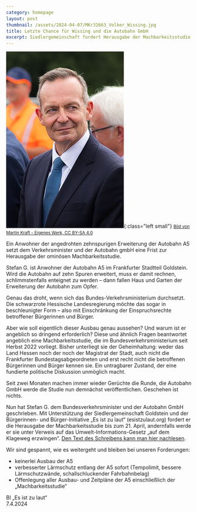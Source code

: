 ```yaml
---
category: homepage
layout: post
thumbnail: /assets/2024-04-07/MKr32663_Volker_Wissing.jpg
title: Letzte Chance für Wissing und die Autobahn GmbH
excerpt: Siedlergemeinschaft fordert Herausgabe der Machbarkeitsstudie
---
```


![Verkehrsminister Volker Wissing (FDP)](/assets/2024-04-07/MKr32663_Volker_Wissing.jpg){:class="left small"}
<small><a href="https://commons.wikimedia.org/w/index.php?curid=135896185">Bild von Martin Kraft - Eigenes Werk, CC BY-SA 4.0</a></small>

Ein Anwohner der angedrohten zehnspurigen Erweiterung der Autobahn A5 setzt dem Verkehrsminister und der Autobahn gmbH eine Frist zur Herausgabe der ominösen Machbarkeitsstudie.

Stefan G. ist Anwohner der Autobahn A5 im Frankfurter Stadtteil Goldstein. Wird die Autobahn auf zehn Spuren erweitert, muss er damit rechnen, schlimmstenfalls enteignet zu werden – dann fallen Haus und Garten der Erweiterung der Autobahn zum Opfer.

Genau das droht, wenn sich das Bundes-Verkehrsministerium durchsetzt. Die schwarzrote Hessische Landesregierung möchte das sogar in beschleunigter Form – also mit Einschränkung der Einspruchsrechte betroffener Bürgerinnen und Bürger.

Aber wie soll eigentlich dieser Ausbau genau aussehen? Und warum ist er angeblich so dringend erforderlich? Diese und ähnlich Fragen beantwortet angeblich eine Machbarkeitsstudie, die im Bundesverkehrsministerium seit Herbst 2022 vorliegt. Bisher unterliegt sie der Geheimhaltung: weder das Land Hessen noch der noch der Magistrat der Stadt, auch nicht die Frankfurter Bundestagsabgeordneten und erst recht nicht die betroffenen Bürgerinnen und Bürger kennen sie. Ein untragbarer Zustand, der eine fundierte politische Diskussion unmöglich macht.

Seit zwei Monaten machen immer wieder Gerüchte die Runde, die Autobahn GmbH werde die Studie nun demnächst veröffentlichen. Geschehen ist nichts.

Nun hat Stefan G. dem Bundesverkehrsminister und der Autobahn GmbH geschrieben. Mit Unterstützung der Siedlergemeinschaft Goldstein und der Bürgerinnen- und Bürger-Initiative „Es ist zu laut“ (esistzulaut.org) fordert er die Herausgabe der Machbarkeitsstudie bis zum 21. April, andernfalls werde er sie unter Verweis auf das Umwelt-Informations-Gesetz „auf dem Klageweg erzwingen“. [Den Text des Schreibens kann man hier nachlesen](/assets/2024-04-07/Schreiben_2024-04-06_Herausgabe_MachbarkeitsStudie_Einschreiben.pdf).

Wir sind gespannt, wie es weitergeht und bleiben bei unseren Forderungen:

- keinerlei Ausbau der A5
- verbesserter Lärmschutz entlang der A5 sofort (Tempolimit, bessere Lärmschutzwände,
  schallschluckender Fahrbahnbelag)
- Offenlegung aller Ausbau- und Zeitpläne der A5 einschließlich der „Machbarkeitsstudie“

BI „Es ist zu laut“\
7.4.2024

